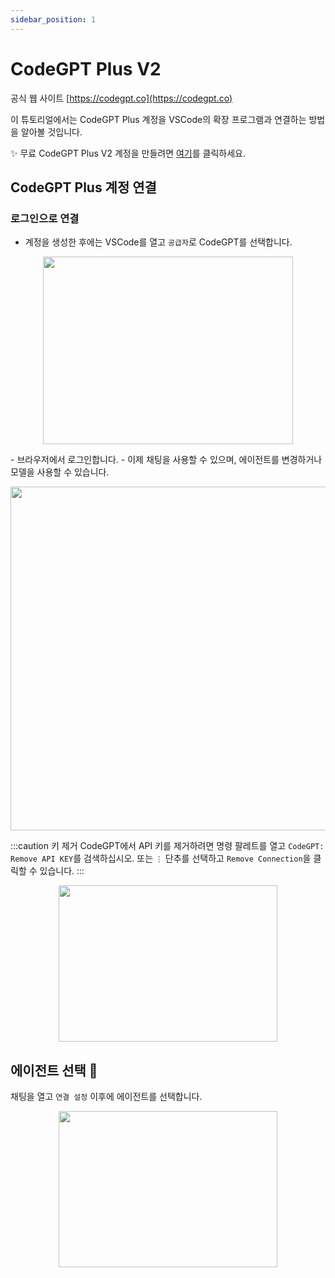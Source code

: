 ```yaml
---
sidebar_position: 1
---
```


# CodeGPT Plus V2

공식 웹 사이트 [https://codegpt.co](https://codegpt.co)

이 튜토리얼에서는 CodeGPT Plus 계정을 VSCode의 확장 프로그램과 연결하는 방법을 알아볼 것입니다.

✨ 무료 CodeGPT Plus V2 계정을 만들려면 [여기](https://app.codegpt.co/en)를 클릭하세요.

## CodeGPT Plus 계정 연결

### 로그인으로 연결

- 계정을 생성한 후에는 VSCode를 열고 `공급자`로 CodeGPT를 선택합니다.

<p align="center">
      <img width="400" height="300" src="https://github.com/davila7/code-gpt-docs/assets/37567214/ad889330-514c-4261-9aef-7a5e453e7169" />
</p>
- 브라우저에서 로그인합니다.
- 이제 채팅을 사용할 수 있으며, 에이전트를 변경하거나 모델을 사용할 수 있습니다.

<p align="center">
      <img width="650" height="550" src="https://github.com/davila7/code-gpt-docs/assets/37567214/6ee66517-f87f-4180-8fa4-d2384bbede25
" />
</p>

:::caution 키 제거
CodeGPT에서 API 키를 제거하려면 명령 팔레트를 열고 `CodeGPT: Remove API KEY`를 검색하십시오. 또는 `⋮` 단추를 선택하고 `Remove Connection`을 클릭할 수 있습니다.
:::

<p align="center">
      <img width="350" height="250" src="https://github.com/davila7/code-gpt-docs/assets/37567214/7a786f2e-f65d-4862-a1f7-61b705ff1cd5" />
</p>

## 에이전트 선택 🤖
채팅을 열고 `연결 설정` 이후에 에이전트를 선택합니다.

<p align="center">
      <img width="350" height="250" src="https://github.com/davila7/code-gpt-docs/assets/37567214/774ca6a0-4e00-4e3f-b001-51c834dc5ecf" />
</p>
